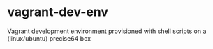 vagrant-dev-env
===============

Vagrant development environment provisioned with shell scripts on a (linux/ubuntu) precise64 box
